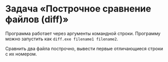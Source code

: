# Задача «Построчное сравнение файлов (diff)»

Программа работает через аргументы командной строки. Программу можно запустить как `diff.exe filename1 filename2`.

Сравнить два файла построчно, вывести первые отличающиеся строки с их номером.
